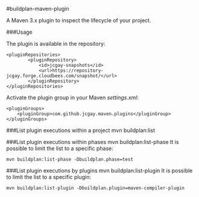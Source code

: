 #buildplan-maven-plugin

A Maven 3.x plugin to inspect the lifecycle of your project.

###Usage

The plugin is available in the repository:

	<pluginRepositories>
    		<pluginRepository>
      			<id>jcgay-snapshots</id>
      			<url>https://repository-jcgay.forge.cloudbees.com/snapshot/</url>
    		</pluginRepository>
  	</pluginRepositories>

Activate the plugin group in your Maven *settings.xml*:

	<pluginGroups>
	    <pluginGroup>com.github.jcgay.maven.plugins</pluginGroup>
  	</pluginGroups>

###List plugin executions within a project
	mvn buildplan:list
	
###List plugin executions within phases
	mvn buildplan:list-phase
It is possible to limit the list to a specific phase:
	
	mvn buildplan:list-phase -Dbuildplan.phase=test
	
###List plugin executions by plugins
	mvn buildplan:list-plugin
It is possible to limit the list to a specific plugin:

	mvn buildplan:list-plugin -Dbuildplan.plugin=maven-compiler-plugin